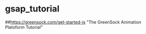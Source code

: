 # gsap_tutorial

##https://greensock.com/get-started-js "The GreenSock Animation Platoform Tutorial"